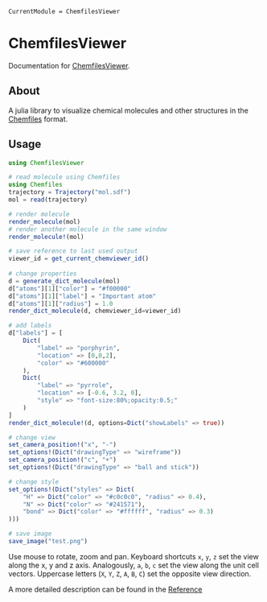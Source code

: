 ```@meta
CurrentModule = ChemfilesViewer
```

# ChemfilesViewer

Documentation for [ChemfilesViewer](https://github.com/alexriss/ChemfilesViewer.jl).

## About

A julia library to visualize chemical molecules and other structures in the [Chemfiles](https://github.com/chemfiles/Chemfiles.jl) format.

## Usage

```julia
using ChemfilesViewer

# read molecule using Chemfiles
using Chemfiles
trajectory = Trajectory("mol.sdf")
mol = read(trajectory)

# render molecule
render_molecule(mol)
# render another molecule in the same window
render_molecule!(mol)

# save reference to last used output
viewer_id = get_current_chemviewer_id()
    
# change properties
d = generate_dict_molecule(mol)
d["atoms"][1]["color"] = "#f00000"
d["atoms"][1]["label"] = "Important atom"
d["atoms"][1]["radius"] = 1.0
render_dict_molecule(d, chemviewer_id=viewer_id)

# add labels
d["labels"] = [
    Dict(
        "label" => "porphyrin",
        "location" => [0,0,2],
        "color" => "#600000"
    ),
    Dict(
        "label" => "pyrrole",
        "location" => [-0.6, 3.2, 0],
        "style" => "font-size:80%;opacity:0.5;"
    )
]
render_dict_molecule!(d, options=Dict("showLabels" => true))

# change view
set_camera_position!("x", "-")
set_options!(Dict("drawingType" => "wireframe"))
set_camera_position!("c", "+")
set_options!(Dict("drawingType" => "ball and stick"))

# change style
set_options!(Dict("styles" => Dict(
    "H" => Dict("color" => "#c0c0c0", "radius" => 0.4),
    "N" => Dict("color" => "#241571"),
    "bond" => Dict("color" => "#ffffff", "radius" => 0.3)
)))

# save image
save_image("test.png")
```

Use mouse to rotate, zoom and pan. Keyboard shortcuts `x`, `y`, `z` set the view along the x, y and z axis.
Analogously, `a`, `b`, `c` set the view along the unit cell vectors. Uppercase letters (`X`, `Y`, `Z`, `A`, `B`, `C`) set the opposite view direction.

A more detailed description can be found in the [Reference](@ref)
